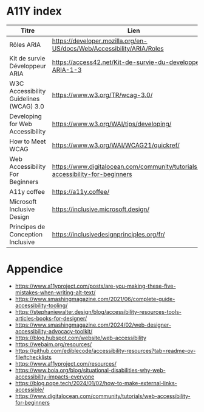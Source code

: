 # A11Y index

| Titre                                   | Lien                                                                             |
| --------------------------------------- | -------------------------------------------------------------------------------- |
| Rôles ARIA                              | https://developer.mozilla.org/en-US/docs/Web/Accessibility/ARIA/Roles            |
| Kit de survie Développeur ARIA          | https://access42.net/Kit-de-survie-du-developpeur-ARIA-1-3                       |
| W3C Accessibility Guidelines (WCAG) 3.0 | https://www.w3.org/TR/wcag-3.0/                                                  |
| Developing for Web Accessibility        | https://www.w3.org/WAI/tips/developing/                                          |
| How to Meet WCAG                        | https://www.w3.org/WAI/WCAG21/quickref/                                          |
| Web Accessibility For Beginners         | https://www.digitalocean.com/community/tutorials/web-accessibility-for-beginners |
| A11y coffee                             | https://a11y.coffee/                                                             |
| Microsoft Inclusive Design              | https://inclusive.microsoft.design/                                              |
| Principes de Conception Inclusive       | https://inclusivedesignprinciples.org/fr/                                        |

# Appendice

- https://www.a11yproject.com/posts/are-you-making-these-five-mistakes-when-writing-alt-text/
- https://www.smashingmagazine.com/2021/06/complete-guide-accessibility-tooling/
- https://stephaniewalter.design/blog/accessibility-resources-tools-articles-books-for-designer/
- https://www.smashingmagazine.com/2024/02/web-designer-accessibility-advocacy-toolkit/
- https://blog.hubspot.com/website/web-accessibility
- https://webaim.org/resources/
- https://github.com/ediblecode/accessibility-resources?tab=readme-ov-file#checklists
- https://www.a11yproject.com/resources/
- https://www.boia.org/blog/situational-disabilities-why-web-accessibility-impacts-everyone
- https://blog.pope.tech/2024/01/02/how-to-make-external-links-accessible/
- https://www.digitalocean.com/community/tutorials/web-accessibility-for-beginners
